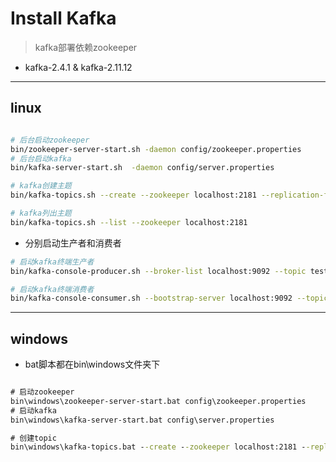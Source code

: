 # Install Kafka
> kafka部署依赖zookeeper



- kafka-2.4.1 & kafka-2.11.12
---

## linux
```sh

# 后台启动zookeeper
bin/zookeeper-server-start.sh -daemon config/zookeeper.properties
# 后台启动kafka
bin/kafka-server-start.sh  -daemon config/server.properties

# kafka创建主题
bin/kafka-topics.sh --create --zookeeper localhost:2181 --replication-factor 1 --partitions 1 --topic test

# kafka列出主题
bin/kafka-topics.sh --list --zookeeper localhost:2181
```

- 分别启动生产者和消费者
```sh
# 启动kafka终端生产者
bin/kafka-console-producer.sh --broker-list localhost:9092 --topic test

# 启动kafka终端消费者
bin/kafka-console-consumer.sh --bootstrap-server localhost:9092 --topic test --from-beginning

```

---
## windows

- bat脚本都在bin\windows文件夹下

```bat

# 启动zookeeper
bin\windows\zookeeper-server-start.bat config\zookeeper.properties
# 启动kafka
bin\windows\kafka-server-start.bat config\server.properties

# 创建topic
bin\windows\kafka-topics.bat --create --zookeeper localhost:2181 --replication-factor 1 --partitions 1 --topic topic

```
